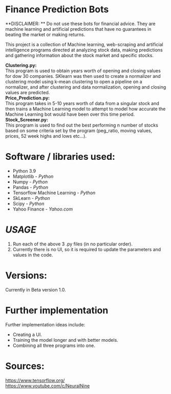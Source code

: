 # Finance Prediction Bots
**DISCLAIMER: **
Do not use these bots for financial advice. They are machine learning and artificial predictions that have no guarantees in beating the market or making returns.

This project is a collection of Machine learning, web-scraping and artificial intelligence programs directed at analyzing stock data, making predictions and gathering information about the stock market and specific stocks. 

__Clustering.py:__\
This program is used to obtain years worth of opening and closing values for dow 30 companies. SKlearn was then used to create a normalizer and clustering model using k-mean clustering to open a pipeline on a normalizer, and after clustering and data normalization, opening and closing values are predicted. \
__Price_Prediction.py:__\
  This program takes in 5-10 years worth of data from a singular stock and then trains a Machine Learning model to attempt to model how accurate the Machine Learning bot would have been over this time period. \
__Stock_Screener.py:__\
  This program is used to find out the best performing n number of stocks based on some criteria set by the program (peg_ratio, moving values, prices, 52 week highs and lows etc...). 


# Software / libraries used:
- Python 3.9
- Matplotlib - _Python_
- Numpy - _Python_
- Pandas - _Python_
- Tensorflow Machine Learning - _Python_
- SkLearn - _Python_
- Scipy - _Python_
- Yahoo Finance - _Yahoo.com_


# ___USAGE___
1. Run each of the above 3 .py files (in no particular order). 
2. Currently there is no UI, so it is required to update the parameters and values in the code.

# Versions:
Currently in Beta version 1.0.

# Further implementation
Further implementation ideas include:
- Creating a UI.
- Training the model longer and with better models.
- Combining all three programs into one.
# Sources:
https://www.tensorflow.org/ \
https://www.youtube.com/c/NeuralNine
